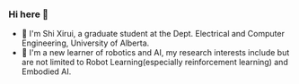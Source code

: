 ### Hi here 👋
- 🔭 I'm Shi Xirui, a graduate student at the Dept. Electrical and Computer Engineering, University of Alberta.
- 🌱 I'm a new learner of robotics and AI, my research interests include but are not limited to Robot Learning(especially reinforcement learning) and Embodied AI.
